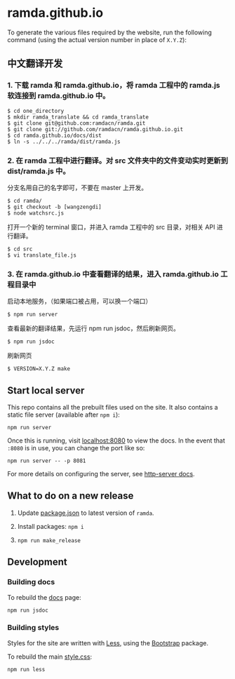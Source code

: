 # ramda.github.io

To generate the various files required by the website, run the following
command (using the actual version number in place of `X.Y.Z`):

## 中文翻译开发

### 1. 下载 ramda 和 ramda.github.io，将 ramda 工程中的 ramda.js 软连接到 ramda.github.io 中。

```console
$ cd one_directory
$ mkdir ramda_translate && cd ramda_translate
$ git clone git@github.com:ramdacn/ramda.git
$ git clone git://github.com/ramdacn/ramda.github.io.git
$ cd ramda.github.io/docs/dist
$ ln -s ../../../ramda/dist/ramda.js
```

### 2. 在 ramda 工程中进行翻译。对 src 文件夹中的文件变动实时更新到 dist/ramda.js 中。

分支名用自己的名字即可，不要在 master 上开发。

```console
$ cd ramda/
$ git checkout -b [wangzengdi]
$ node watchsrc.js
```

打开一个新的 terminal 窗口，并进入 ramda 工程中的 src 目录，对相关 API 进行翻译。

```console
$ cd src
$ vi translate_file.js
```

### 3. 在 ramda.github.io 中查看翻译的结果，进入 ramda.github.io 工程目录中

启动本地服务，（如果端口被占用，可以换一个端口）

```console
$ npm run server
```

查看最新的翻译结果，先运行 npm run jsdoc，然后刷新网页。

```console
$ npm run jsdoc
```

刷新网页


```console
$ VERSION=X.Y.Z make
```


## Start local server

This repo contains all the prebuilt files used on the site.
It also contains a static file server (available after `npm i`):

	npm run server

Once this is running, visit [localhost:8080](http://localhost:8080/) to view the docs.
In the event that `:8080` is in use, you can change the port like so:

	npm run server -- -p 8081

For more details on configuring the server, see [http-server docs][http-server].

[http-server]: https://github.com/indexzero/http-server#available-options


## What to do on a new release

1. Update [package.json](./package.json) to latest version of `ramda`.

2. Install packages: `npm i`

3. `npm run make_release`


## Development

### Building docs

To rebuild the [docs](./docs/index.html) page:

	npm run jsdoc


### Building styles

Styles for the site are written with [Less](http://lesscss.org/), using the
[Bootstrap](https://getbootstrap.com/) package.

To rebuild the main [style.css](./style.css):

	npm run less

